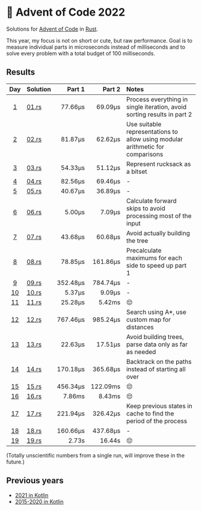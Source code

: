 # 🎄 Advent of Code 2022 

Solutions for [Advent of Code](https://adventofcode.com/) in [Rust](https://www.rust-lang.org/).

This year, my focus is not on short or cute, but raw performance. Goal is to measure
individual parts in microseconds instead of milliseconds and to solve every problem with
a total budget of 100 milliseconds.

## Results

| Day                                            | Solution               | Part 1   | Part 2   | Notes |
| :--------------------------------------------: | :--------------------- | -------: | -------: | :---- |
| [1](https://adventofcode.com/2022/day/1)   | [01.rs](src/bin/01.rs) |  77.66µs |  69.09µs | Process everything in single iteration, avoid sorting results in part 2 |
| [2](https://adventofcode.com/2022/day/2)   | [02.rs](src/bin/02.rs) |  81.87µs |  62.62µs | Use suitable representations to allow using modular arithmetic for comparisons |
| [3](https://adventofcode.com/2022/day/3)   | [03.rs](src/bin/03.rs) |  54.33µs |  51.12µs | Represent rucksack as a bitset |
| [4](https://adventofcode.com/2022/day/4)   | [04.rs](src/bin/04.rs) |  82.56µs |  69.46µs | - |
| [5](https://adventofcode.com/2022/day/5)   | [05.rs](src/bin/05.rs) |  40.67µs |  36.89µs | - |
| [6](https://adventofcode.com/2022/day/6)   | [06.rs](src/bin/06.rs) |   5.00µs |   7.09µs | Calculate forward skips to avoid processing most of the input |
| [7](https://adventofcode.com/2022/day/7)   | [07.rs](src/bin/07.rs) |  43.68µs |  60.68µs | Avoid actually building the tree |
| [8](https://adventofcode.com/2022/day/8)   | [08.rs](src/bin/08.rs) |  78.85µs | 161.86µs | Precalculate maximums for each side to speed up part 1 |
| [9](https://adventofcode.com/2022/day/9)   | [09.rs](src/bin/09.rs) | 352.48µs | 784.74µs | -     |
| [10](https://adventofcode.com/2022/day/10) | [10.rs](src/bin/10.rs) |   5.37µs |   9.09µs | -     |
| [11](https://adventofcode.com/2022/day/11) | [11.rs](src/bin/11.rs) |  25.28µs |   5.42ms | 😔    |
| [12](https://adventofcode.com/2022/day/12) | [12.rs](src/bin/12.rs) | 767.46µs | 985.24µs | Search using A*, use custom map for distances |
| [13](https://adventofcode.com/2022/day/13) | [13.rs](src/bin/13.rs) |  22.63µs |  17.51µs | Avoid building trees, parse data only as far as needed |
| [14](https://adventofcode.com/2022/day/14) | [14.rs](src/bin/14.rs) | 170.18µs | 365.68µs | Backtrack on the paths instead of starting all over |
| [15](https://adventofcode.com/2022/day/15) | [15.rs](src/bin/15.rs) | 456.34µs | 122.09ms | 😔 |
| [16](https://adventofcode.com/2022/day/16) | [16.rs](src/bin/16.rs) |   7.86ms |   8.43ms | 😔 |
| [17](https://adventofcode.com/2022/day/17) | [17.rs](src/bin/17.rs) | 221.94µs | 326.42µs | Keep previous states in cache to find the period of the process |
| [18](https://adventofcode.com/2022/day/18) | [18.rs](src/bin/18.rs) | 160.66µs | 437.68µs | - |
| [19](https://adventofcode.com/2022/day/19) | [19.rs](src/bin/19.rs) |    2.73s |   16.44s | 😔 |

(Totally unscientific numbers from a single run, will improve these in the future.)

## Previous years

* [2021 in Kotlin](https://github.com/komu/advent-of-code-2021)
* [2015-2020 in Kotlin](https://github.com/komu/advent-of-code)

